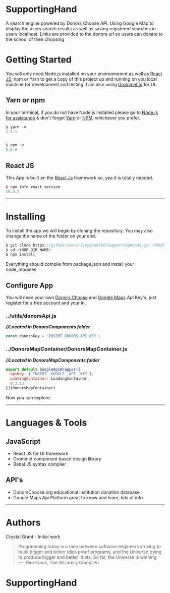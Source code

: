 # SupportingHand

A search engine powered by Donors Choose API. Using Google Map to display the users search results as well as saving registered searches in users localhost. Links are provided to the donors url so users can donate to the school of their choosing

# Getting Started

You will only need Node.js installed on your environmemnt as well as [React JS](https://reactjs.org/), npm or Yarn to get a copy of this project up and running on you local machine for development and testing. I am also using [Grommet.io](http://grommet.io) for UI.

## Yarn or npm

In your terminal, if you do not have Node.js installed please go to [Node.js for assistance](https://nodejs.org/en/download/) & don't forget [Yarn](https://yarnpkg.com/en/) or [NPM](https://www.npmjs.com/), whichever you prefer.

```JavaScript
$ yarn -v
1.5.1


$ npm -v
5.6.0
```

## React JS

This App is built on the [React Js](https://reactjs.org) framework so, yea it is totally needed.

```JavaScript
$ npm info react version
16.3.2
```
***


# Installing

To install the app we will begin by cloning the repository. You may also change the name of the folder on your end.

```JavaScript
$ git clone https://github.com/crissygrant82/SupportingHands.git <YOUR_DIR_NAME>
$ cd <YOUR_DIR_NAME>
$ npm install
```
Everything should compile from package.json and install your node_modules

## Configure App

You will need your own [Donors Choose](https://data.donorschoose.org) and [Google Maps](https://cloud.google.com/maps-platform/) Api Key's, just register for a free account and your in.

### ../utils/donorsApi.js
**_//Located in DonorsComponents folder_**

```JavaScript
const donorsKey = 'INSERT_DONORS_API_KEY';
```

### ../DonorsMapContainer/DonorsMapContainer.js
**_//Located in DonorsMapComponents folder_**

```JavaScript
export default GoogleApiWrapper({
  apiKey: (`INSERT__GOOGLE__API__KEY`),
  LoadingContainer: LoadingContainer,
  v:3.13,
})(DonorsMapContainer)
```

Now you can explore.


***

# Languages & Tools

## JavaScript

* React JS for UI framework
* Grommet component based design library
* Babel JS syntax compiler

## API's

* DonorsChoose.org educational institution donation database
* Google Maps Api Platform great to know and learn, lots of info

***

# Authors

Crystal Grant - Initial work

> Programming today is a race between software engineers striving to build bigger and better idiot-proof
> programs, and the Universe trying to produce bigger and better idiots. So far, the Universe is winning.
> ―- Rick Cook, The Wizardry Compiled

# SupportingHand
